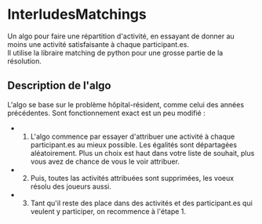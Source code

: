# InterludesMatchings

Un algo pour faire une répartition d'activité, en essayant de donner au moins une activité satisfaisante à chaque participant.es.\
Il utilise la libraire matching de python pour une grosse partie de la résolution. 

## Description de l'algo

L'algo se base sur le problème hôpital-résident, comme celui des années précédentes. Sont fonctionnement exact est un peu modifié : 
- 1. L'algo commence par essayer d'attribuer une activité à chaque participant.es au mieux possible. Les égalités sont départagées aléatoirement. Plus un choix est haut dans votre liste de souhait, plus vous avez de chance de vous le voir attribuer.
- 2. Puis, toutes las activités attribuées sont supprimées, les voeux résolu des joueurs aussi. 
- 3. Tant qu'il reste des place dans des activités et des participant.es qui veulent y participer, on recommence à l'étape 1. 
